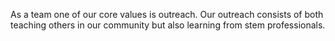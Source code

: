 As a team one of our core values is outreach. Our outreach consists of both teaching others in our community but also learning from stem professionals.
